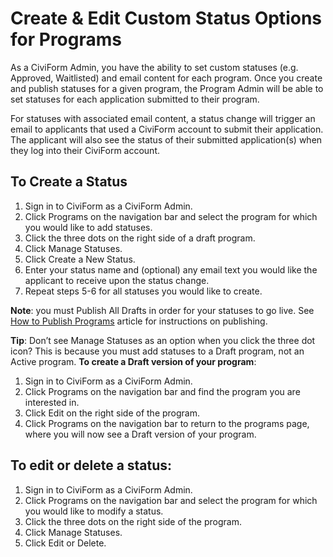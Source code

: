# Create & Edit Custom Status Options for Programs

As a CiviForm Admin, you have the ability to set custom statuses (e.g. Approved, Waitlisted) and email content for each program. Once you create and publish statuses for a given program, the Program Admin will be able to set statuses for each application submitted to their program. 

For statuses with associated email content, a status change will trigger an email to applicants that used a CiviForm account to submit their application. The applicant will also see the status of their submitted application(s) when they log into their CiviForm account. 

## To Create a Status 
1. Sign in to CiviForm as a CiviForm Admin.
2. Click Programs on the navigation bar and select the program for which you would like to add statuses. 
3. Click the three dots on the right side of a draft program. 
4. Click Manage Statuses.
5. Click Create a New Status.
6. Enter your status name and (optional) any email text you would like the applicant to receive upon the status change.
7. Repeat steps 5-6 for all statuses you would like to create.

**Note**: you must Publish All Drafts in order for your statuses to go live. See [How to Publish Programs]([url](https://docs.civiform.us/user-manual/civiform-admin-guide/publish-a-program)) article for instructions on publishing. 

**Tip**: Don’t see Manage Statuses as an option when you click the three dot icon? This is because you must add statuses to a Draft program, not an Active program. **To create a Draft version of your program**:
1. Sign in to CiviForm as a CiviForm Admin.
2. Click Programs on the navigation bar and find the program you are interested in. 
3. Click Edit on the right side of the program.
4. Click Programs on the navigation bar to return to the programs page, where you will now see a Draft version of your program. 

## To edit or delete a status: 
1. Sign in to CiviForm as a CiviForm Admin.
2. Click Programs on the navigation bar and select the program for which you would like to modify a status. 
3. Click the three dots on the right side of the program. 
4. Click Manage Statuses.
5. Click Edit or Delete.


